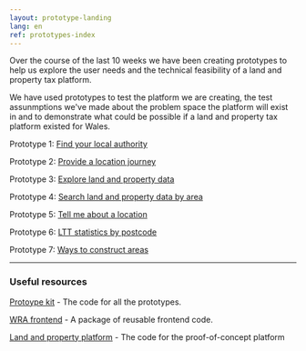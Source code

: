 ```yaml
---
layout: prototype-landing
lang: en
ref: prototypes-index
---
```


Over the course of the last 10 weeks we have been creating prototypes to help us explore the user needs and the technical feasibility of a land and property tax platform.

We have used prototypes to test the platform we are creating, the test assunmptions we've made about the problem space the platform will exist in and to demonstrate what could be possible if a land and property tax platform existed for Wales.

Prototype 1: [Find your local authority](/property-data-poc/en/prototypes/find-your-local-authority)

Prototype 2: [Provide a location journey](/property-data-poc/en/prototypes/provide-a-location-journey)

Prototype 3: [Explore land and property data](/property-data-poc/en/prototypes/explore-land-and-property-data)

Prototype 4: [Search land and property data by area](/property-data-poc/en/prototypes/search-land-and-property-data-by-area)

Prototype 5: [Tell me about a location](/property-data-poc/en/prototypes/tell-me-about-a-location)

Prototype 6: [LTT statistics by postcode](/property-data-poc/en/prototypes/ltt-statistics-by-postcode)

Prototype 7: [Ways to construct areas](/property-data-poc/en/prototypes/ways-to-construct-areas)

---

### Useful resources

[Protoype kit](https://github.com/welsh-revenue-authority/prototype-kit) - The code for all the prototypes. 

[WRA frontend](https://github.com/welsh-revenue-authority/wra-frontend) - A package of reusable frontend code.

[Land and property platform](https://github.com/welsh-revenue-authority/property_platform_app) - The code for the proof-of-concept platform
